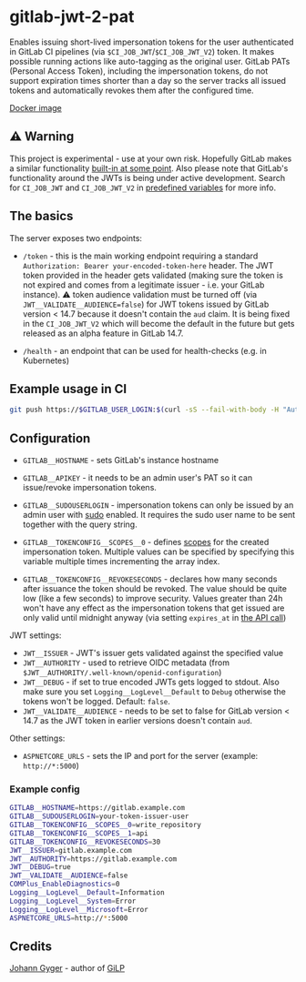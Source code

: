 # gitlab-jwt-2-pat

Enables issuing short-lived impersonation tokens for the user authenticated in GitLab CI pipelines (via `$CI_JOB_JWT`/`$CI_JOB_JWT_V2`) token. It makes possible running actions like auto-tagging as the original user. GitLab PATs (Personal Access Token), including the impersonation tokens, do not support expiration times shorter than a day so the server tracks all issued tokens and automatically revokes them after the configured time.

[Docker image](https://github.com/queil/gitlab-jwt-2-pat/pkgs/container/gitlab-jwt-2-pat)

## :warning: Warning

This project is experimental - use at your own risk. Hopefully GitLab makes a similar functionality [built-in at some point](https://gitlab.com/groups/gitlab-org/-/epics/3559). Also please note that GitLab's functionality around the JWTs is being under active development. Search for `CI_JOB_JWT` and `CI_JOB_JWT_V2` in [predefined variables](https://docs.gitlab.com/ee/ci/variables/predefined_variables.html) for more info.

## The basics

The server exposes two endpoints: 

* `/token` - this is the main working endpoint requiring a standard `Authorization: Bearer your-encoded-token-here` header. The JWT token provided in the header gets validated (making sure the token is not expired and comes from a legitimate issuer - i.e. your GitLab instance). :warning: token audience validation must be turned off (via `JWT__VALIDATE__AUDIENCE=false`) for JWT tokens issued by GitLab version < 14.7 because it doesn't contain the `aud` claim. It is being fixed in the `CI_JOB_JWT_V2` which will become the default in the future but gets released as an alpha feature in GitLab 14.7.

* `/health` - an endpoint that can be used for health-checks (e.g. in Kubernetes)

## Example usage in CI

```bash
git push https://$GITLAB_USER_LOGIN:$(curl -sS --fail-with-body -H "Authorization: Bearer $CI_JOB_JWT" https://gitlab-jtp.example.com/token)@$CI_SERVER_HOST/$CI_PROJECT_PATH.git HEAD:$CI_COMMIT_REF_NAME
```

## Configuration

* `GITLAB__HOSTNAME` - sets GitLab's instance hostname
* `GITLAB__APIKEY` - it needs to be an admin user's PAT so it can issue/revoke impersonation tokens.
* `GITLAB__SUDOUSERLOGIN` - impersonation tokens can only be issued by an admin user with [sudo](https://docs.gitlab.com/ee/api/#sudo) enabled. It requires the sudo user name to be sent together with the query string.

* `GITLAB__TOKENCONFIG__SCOPES__0` - defines [scopes](https://docs.gitlab.com/ee/api/users.html#create-an-impersonation-token) for the created impersonation token. Multiple values can be specified by specifying this variable multiple times incrementing the array index.

* `GITLAB__TOKENCONFIG__REVOKESECONDS` - declares how many seconds after issuance the token should be revoked. The value should be quite low (like a few seconds) to improve security. Values greater than 24h won't have any effect as the impersonation tokens that get issued are only valid until midnight anyway (via setting `expires_at` in [the API call](https://docs.gitlab.com/ee/api/users.html#create-an-impersonation-token))

JWT settings:

* `JWT__ISSUER` - JWT's issuer gets validated against the specified value
* `JWT__AUTHORITY` - used to retrieve OIDC metadata (from `$JWT__AUTHORITY/.well-known/openid-configuration`)
* `JWT__DEBUG` - if set to true encoded JWTs gets logged to stdout. Also make sure you set `Logging__LogLevel__Default` to `Debug` otherwise the tokens won't be logged. Default: `false`.
* `JWT__VALIDATE__AUDIENCE` - needs to be set to false for GitLab version < 14.7 as the JWT token in earlier versions doesn't contain `aud`. 

Other settings:

* `ASPNETCORE_URLS` - sets the IP and port for the server (example: `http://*:5000`)


### Example config

```bash
GITLAB__HOSTNAME=https://gitlab.example.com
GITLAB__SUDOUSERLOGIN=your-token-issuer-user
GITLAB__TOKENCONFIG__SCOPES__0=write_repository
GITLAB__TOKENCONFIG__SCOPES__1=api
GITLAB__TOKENCONFIG__REVOKESECONDS=30
JWT__ISSUER=gitlab.example.com
JWT__AUTHORITY=https://gitlab.example.com
JWT__DEBUG=true
JWT__VALIDATE__AUDIENCE=false
COMPlus_EnableDiagnostics=0
Logging__LogLevel__Default=Information
Logging__LogLevel__System=Error
Logging__LogLevel__Microsoft=Error
ASPNETCORE_URLS=http://*:5000
```

## Credits

[Johann Gyger](https://gitlab.com/johanngyger) - author of [GiLP](https://gitlab.com/johanngyger/gilp)
